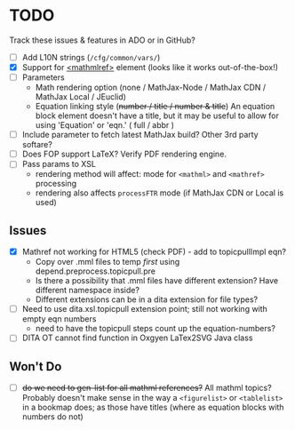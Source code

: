 # TODO

Track these issues & features in ADO or in GitHub?

* [ ] Add L10N strings (`/cfg/common/vars/`)
* [x] Support for [&lt;mathmlref&gt;](https://docs.oasis-open.org/dita/dita/v1.3/os/part2-tech-content/langRef/technicalContent/mathmlref.html) element (looks like it works out-of-the-box!)
* [ ] Parameters
    - Math rendering option (none / MathJax-Node / MathJax CDN / MathJax Local / JEuclid)
    - Equation linking style (~~number / title / number & title~~) An equation block element doesn't have a title, but it may be useful to allow for using 'Equation' or 'eqn.' ( full / abbr )
* [ ] Include parameter to fetch latest MathJax build? Other 3rd party softare?
* [ ] Does FOP support LaTeX? Verify PDF rendering engine.
* [ ] Pass params to XSL
    - rendering method will affect: mode for `<mathml>` and `<mathref>` processing
    - rendering also affects `processFTR` mode (if MathJax CDN or Local is used)

## Issues

* [x] Mathref not working for HTML5 (check PDF) - add to topicpullImpl eqn? 
    - Copy over .mml files to temp *first* using depend.preprocess.topicpull.pre
    - Is there a possibility that .mml files have different extension? Have different namespace inside?
    - Different extensions can be in a dita extension for file types?
* [ ] Need to use dita.xsl.topicpull extension point; still not working with empty eqn numbers
    - need to have the topicpull steps count up the equation-numbers?
* [ ] DITA OT cannot find function in Oxgyen LaTex2SVG Java class

## Won't Do

* [ ] ~~do we need to gen-list for all mathml references?~~ All mathml topics? Probably doesn't make sense in the way a `<figurelist>` or `<tablelist>` in a bookmap does; as those have titles (where as equation blocks with numbers do not)
